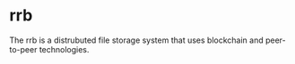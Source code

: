 # rrb
The rrb is a distrubuted file storage system that uses blockchain and peer-to-peer technologies.
